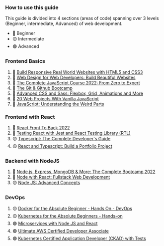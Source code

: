 ### How to use this guide

This guide is divided into 4 sections (areas of code) spanning over 3 levels (Beginner, intermediate, Advanced) of web development.

- 🔵 Beginner
- 🟡 Intermediate
- 🟣 Advanced

### Frontend Basics

1. 🔵 [Build Responsive Real World Websites with HTML5 and CSS3](https://www.udemy.com/course/design-and-develop-a-killer-website-with-html5-and-css3)
2. 🔵 [Web Design for Web Developers: Build Beautiful Websites](https://www.udemy.com/course/web-design-secrets/)
3. 🔵 [The Complete JavaScript Course 2022: From Zero to Expert](https://www.udemy.com/course/the-complete-javascript-course/)
4. 🔵 [The Git & Github Bootcamp](https://www.udemy.com/course/git-and-github-bootcamp/)
5. 🔵 [Advanced CSS and Sass: Flexbox, Grid, Animations and More](https://www.udemy.com/course/advanced-css-and-sass/)
6. 🔵 [20 Web Projects With Vanilla JavaScript](https://www.udemy.com/course/web-projects-with-vanilla-javascript/)
7. 🔵 [JavaScript: Understanding the Weird Parts](https://www.udemy.com/course/understand-javascript/)

### Frontend with React

1. 🔵 [React Front To Back 2022](https://www.udemy.com/course/react-front-to-back-2022/)
3. 🔵 [Testing React with Jest and React Testing Library (RTL)](https://www.udemy.com/course/react-testing-library/)
4. 🟡 [Typescript: The Complete Developer's Guide](https://www.udemy.com/course/typescript-the-complete-developers-guide)
5. 🟡 [React and Typescript: Build a Portfolio Project](https://www.udemy.com/course/react-and-typescript-build-a-portfolio-project/)

### Backend with NodeJS

1. 🔵 [Node.js, Express, MongoDB & More: The Complete Bootcamp 2022](https://www.udemy.com/course/nodejs-express-mongodb-bootcamp/)
2. 🔵 [Node with React: Fullstack Web Development](https://www.udemy.com/course/node-with-react-fullstack-web-development/)
3. 🟡 [Node JS: Advanced Concepts](https://www.udemy.com/course/advanced-node-for-developers/)

### DevOps

1. 🟡 [Docker for the Absolute Beginner - Hands On - DevOps](https://www.udemy.com/course/learn-docker/)
2. 🟡 [Kubernetes for the Absolute Beginners - Hands-on](https://www.udemy.com/course/learn-kubernetes/)
3. 🟣 [Microservices with Node JS and React](https://www.udemy.com/course/microservices-with-node-js-and-react/)
4. 🟣 [Ultimate AWS Certified Developer Associate](https://www.udemy.com/course/aws-certified-developer-associate-dva-c01/)
5. 🟣 [Kubernetes Certified Application Developer (CKAD) with Tests](https://www.udemy.com/course/certified-kubernetes-application-developer/)
